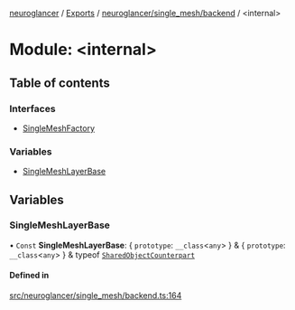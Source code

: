 [neuroglancer](../README.md) / [Exports](../modules.md) / [neuroglancer/single\_mesh/backend](neuroglancer_single_mesh_backend.md) / <internal\>

# Module: <internal\>

## Table of contents

### Interfaces

- [SingleMeshFactory](../interfaces/neuroglancer_single_mesh_backend._internal_.SingleMeshFactory.md)

### Variables

- [SingleMeshLayerBase](neuroglancer_single_mesh_backend._internal_.md#singlemeshlayerbase)

## Variables

### SingleMeshLayerBase

• `Const` **SingleMeshLayerBase**: { `prototype`: `__class`<`any`\>  } & { `prototype`: `__class`<`any`\>  } & typeof [`SharedObjectCounterpart`](../classes/neuroglancer_worker_rpc.SharedObjectCounterpart.md)

#### Defined in

[src/neuroglancer/single_mesh/backend.ts:164](https://github.com/ActiveBrainAtlas2/neuroglancer/blob/034b457d/src/neuroglancer/single_mesh/backend.ts#L164)
